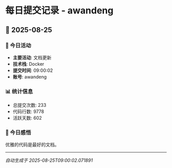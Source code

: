 # 每日提交记录 - awandeng

## 📅 2025-08-25

### 🎯 今日活动
- **主要活动**: 文档更新
- **技术栈**: Docker
- **提交时间**: 09:00:02
- **账号**: awandeng

### 📊 统计信息
- 总提交次数: 233
- 代码行数: 9778
- 活跃天数: 602

### 💭 今日感悟
优雅的代码是最好的文档。

---
*自动生成于 2025-08-25T09:00:02.071891*
